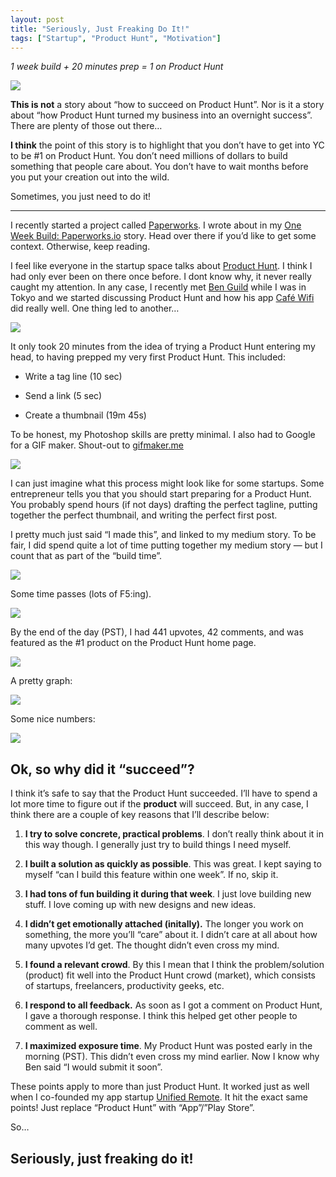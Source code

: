 ```yaml
---
layout: post
title: "Seriously, Just Freaking Do It!"
tags: ["Startup", "Product Hunt", "Motivation"]
---
```


*1 week build + 20 minutes prep = 1 on Product Hunt*

![](/assets/images/seriously-just-freaking-do-it/14ZZv3AZj8Nwq5rA7PJNhIQ.png)

**This is not** a story about “how to succeed on Product Hunt”. Nor is it a story about “how Product Hunt turned my business into an overnight success”. There are plenty of those out there…

**I think** the point of this story is to highlight that you don’t have to get into YC to be #1 on Product Hunt. You don’t need millions of dollars to build something that people care about. You don’t have to wait months before you put your creation out into the wild.

Sometimes, you just need to do it!

---

I recently started a project called [Paperworks](https://paperworks.io). I wrote about in my [One Week Build: Paperworks.io](https://medium.com/front-end-hacking/one-week-build-paperworks-io-4d048f2886f8) story. Head over there if you’d like to get some context. Otherwise, keep reading.

I feel like everyone in the startup space talks about [Product Hunt](https://twitter.com/ProductHunt). I think I had only ever been on there once before. I dont know why, it never really caught my attention. In any case, I recently met [Ben Guild](https://twitter.com/benguild) while I was in Tokyo and we started discussing Product Hunt and how his app [Café Wifi](https://www.producthunt.com/tech/cafe-wifi) did really well. One thing led to another…

![](/assets/images/seriously-just-freaking-do-it/1o3H48FkDm9RFO9g_m3FM7A.png)

It only took 20 minutes from the idea of trying a Product Hunt entering my head, to having prepped my very first Product Hunt. This included:

* Write a tag line (10 sec)

* Send a link (5 sec)

* Create a thumbnail (19m 45s)

To be honest, my Photoshop skills are pretty minimal. I also had to Google for a GIF maker. Shout-out to [gifmaker.me](http://gifmaker.me/)

![](/assets/images/seriously-just-freaking-do-it/1mSV84dlXBcX866d6oAlHEQ.gif)

I can just imagine what this process might look like for some startups. Some entrepreneur tells you that you should start preparing for a Product Hunt. You probably spend hours (if not days) drafting the perfect tagline, putting together the perfect thumbnail, and writing the perfect first post.

I pretty much just said “I made this”, and linked to my medium story. To be fair, I did spend quite a lot of time putting together my medium story — but I count that as part of the “build time”.

![](/assets/images/seriously-just-freaking-do-it/1g5jMyu9DnBtcBkrsn_5DrQ.png)

Some time passes (lots of F5:ing).

![](/assets/images/seriously-just-freaking-do-it/1XJP-wvyq96jAouOb5yyiIw.png)

By the end of the day (PST), I had 441 upvotes, 42 comments, and was featured as the #1 product on the Product Hunt home page.

![](/assets/images/seriously-just-freaking-do-it/1xYF6ahqSlHTHnsTjnrsnNg.png)

A pretty graph:

![](/assets/images/seriously-just-freaking-do-it/1RURo-jukFiEVh4XLxB98yg.png)

Some nice numbers:

![](/assets/images/seriously-just-freaking-do-it/1e_haBHCvmNaaonNUwdShmQ.png)

## Ok, so why did it “succeed”?

I think it’s safe to say that the Product Hunt succeeded. I’ll have to spend a lot more time to figure out if the **product** will succeed. But, in any case, I think there are a couple of key reasons that I’ll describe below:

1. **I try to solve concrete, practical problems**. I don’t really think about it in this way though. I generally just try to build things I need myself.

1. **I built a solution as quickly as possible**. This was great. I kept saying to myself “can I build this feature within one week”. If no, skip it.

1. **I had tons of fun building it during that week**. I just love building new stuff. I love coming up with new designs and new ideas.

1. **I didn’t get emotionally attached (initally).** The longer you work on something, the more you’ll “care” about it. I didn’t care at all about how many upvotes I’d get. The thought didn’t even cross my mind.

1. **I found a relevant crowd**. By this I mean that I think the problem/solution (product) fit well into the Product Hunt crowd (market), which consists of startups, freelancers, productivity geeks, etc.

1. **I respond to all feedback.** As soon as I got a comment on Product Hunt, I gave a thorough response. I think this helped get other people to comment as well.

1. **I maximized exposure time**. My Product Hunt was posted early in the morning (PST). This didn’t even cross my mind earlier. Now I know why Ben said “I would submit it soon”.

These points apply to more than just Product Hunt. It worked just as well when I co-founded my app startup [Unified Remote](https://www.unifiedremote.com). It hit the exact same points! Just replace “Product Hunt” with “App”/”Play Store”.

So…

## Seriously, just freaking do it!